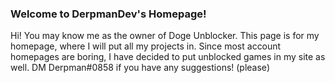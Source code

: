 <h3>Welcome to DerpmanDev's Homepage!</h3>
<p>Hi! You may know me as the owner of Doge Unblocker. This page is for my homepage, where I will put all my projects in. Since most account homepages are boring, I have decided to put unblocked games in my site as well. DM Derpman#0858 if you have any suggestions! (please)</p>
